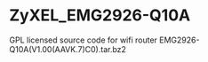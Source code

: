 # ZyXEL_EMG2926-Q10A
GPL licensed source code for wifi router EMG2926-Q10A(V1.00(AAVK.7)C0).tar.bz2
